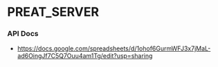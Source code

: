 # PREAT_SERVER
### API Docs
- https://docs.google.com/spreadsheets/d/1ohof6GurmWFJ3x7jMaL-ad6OingJf7C5Q7Ouu4am1Tg/edit?usp=sharing
